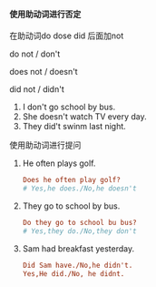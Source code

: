 #### 使用助动词进行否定

在助动词do dose did 后面加not

do not	/	don't

does not 	/	doesn't

did not	/	didn't

1. I don't go school by bus.
2. She doesn't watch TV every day.
3. They did't swinm last night.

使用助动词进行提问

1. He often plays golf.

   ```ini
   Does he often play golf?
   # Yes,he does./No,he doesn't
   ```

2. They go to school by bus.

   ```ini
   Do they go to school bu bus?
   # Yes,they do./No,they don't
   ```

3. Sam had breakfast yesterday.

   ```ini
   Did Sam have./No,he didn't.
   Yes,He did./No, he didnt.
   ```

   